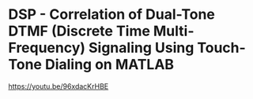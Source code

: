 # DSP - Correlation of Dual-Tone DTMF (Discrete Time Multi-Frequency) Signaling Using Touch-Tone Dialing on MATLAB

https://youtu.be/96xdacKrHBE
